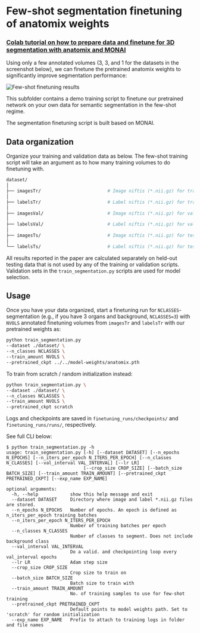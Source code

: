 # Few-shot segmentation finetuning of anatomix weights

### [Colab tutorial on how to prepare data and finetune for 3D segmentation with anatomix and MONAI](https://colab.research.google.com/drive/1WBslSRLgAAMq6o5YFif1y0kaW9Ac15XK?usp=sharing)

Using only a few annotated volumes (3, 3, and 1 for the datasets in the screenshot below), 
we can finetune the pretrained anatomix weights to significantly improve segmentation
performance:

![Few-shot finetuning results](https://www.neeldey.com/files/qualitative-segmentation.png)

This subfolder contains a demo training script to finetune our pretrained network on
your own data for semantic segmentation in the few-shot regime.

The segmentation finetuning script is built based on MONAI.

## Data organization

Organize your training and validation data as below. The few-shot training script will
take an argument as to how many training volumes to do finetuning with.

```bash
dataset/
│
├── imagesTr/                         # Image niftis (*.nii.gz) for training set
│
├── labelsTr/                         # Label niftis (*.nii.gz) for training set
│
├── imagesVal/                        # Image niftis (*.nii.gz) for validation set
│
├── labelsVal/                        # Label niftis (*.nii.gz) for validation set
│
├── imagesTs/                         # Image niftis (*.nii.gz) for testing set
│
└── labelsTs/                         # Label niftis (*.nii.gz) for testing set
```

All results reported in the paper are calculated separately on held-out testing
data that is not used by any of the training or validation scripts. Validation
sets in the `train_segmentation.py` scripts are used for model selection.


## Usage

Once you have your data organized, start a finetuning run for `NCLASSES`-segmentation 
(e.g., if you have 3 organs and background, `NCLASSES=3`) with `NVOLS` annotated 
finetuning volumes from `imagesTr` and `labelsTr` with our pretrained weights as:
```bash
python train_segmentation.py 
--dataset ./dataset/ \
--n_classes NCLASSES \
--train_amount NVOLS \
--pretrained_ckpt ../../model-weights/anatomix.pth
```

To train from scratch / random initialization instead:
```bash
python train_segmentation.py \
--dataset ./dataset/ \
--n_classes NCLASSES \
--train_amount NVOLS \
--pretrained_ckpt scratch
```

Logs and checkpoints are saved in `finetuning_runs/checkpoints/` and `finetuning_runs/runs/`, respectively.

See full CLI below:
```
$ python train_segmentation.py -h
usage: train_segmentation.py [-h] [--dataset DATASET] [--n_epochs N_EPOCHS] [--n_iters_per_epoch N_ITERS_PER_EPOCH] [--n_classes N_CLASSES] [--val_interval VAL_INTERVAL] [--lr LR]
                             [--crop_size CROP_SIZE] [--batch_size BATCH_SIZE] [--train_amount TRAIN_AMOUNT] [--pretrained_ckpt PRETRAINED_CKPT] [--exp_name EXP_NAME]

optional arguments:
  -h, --help            show this help message and exit
  --dataset DATASET     Directory where image and label *.nii.gz files are stored.
  --n_epochs N_EPOCHS   Number of epochs. An epoch is defined as n_iters_per_epoch training batches
  --n_iters_per_epoch N_ITERS_PER_EPOCH
                        Number of training batches per epoch
  --n_classes N_CLASSES
                        Number of classes to segment. Does not include background class
  --val_interval VAL_INTERVAL
                        Do a valid. and checkpointing loop every val_interval epochs
  --lr LR               Adam step size
  --crop_size CROP_SIZE
                        Crop size to train on
  --batch_size BATCH_SIZE
                        Batch size to train with
  --train_amount TRAIN_AMOUNT
                        No. of training samples to use for few-shot training
  --pretrained_ckpt PRETRAINED_CKPT
                        Default points to model weights path. Set to 'scratch' for random initialization
  --exp_name EXP_NAME   Prefix to attach to training logs in folder and file names
```
